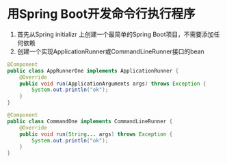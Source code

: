 # 用Spring Boot开发命令行执行程序

1. 首先从Spring initializr 上创建一个最简单的Spring Boot项目，不需要添加任何依赖
2. 创建一个实现ApplicationRunner或CommandLineRunner接口的bean

```java
@Component
public class AppRunnerOne implements ApplicationRunner {
    @Override
    public void run(ApplicationArguments args) throws Exception {
        System.out.println("ok");
    }
}
```

```java
@Component
public class CommandOne implements CommandLineRunner {
    @Override
    public void run(String... args) throws Exception {
        System.out.println("ok");
    }
}
```
